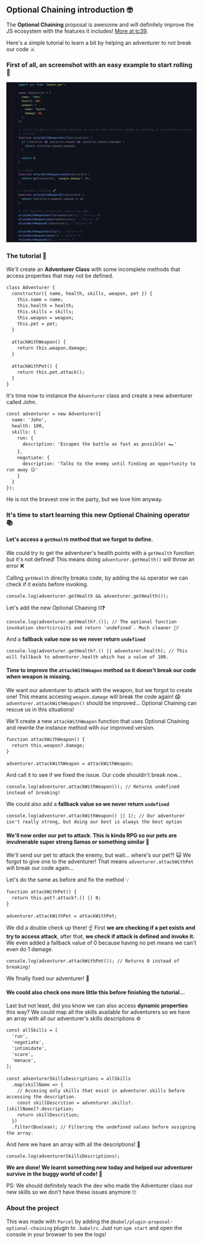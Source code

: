 ## Optional Chaining introduction 🤓

The **Optional Chaining** proposal is awesome and will definitely improve the JS ecosystem with the features it includes! [More at tc39](https://github.com/tc39/proposal-optional-chaining).

Here's a simple tutorial to learn a bit by helping an adventurer to not break our code ⚔️

### First of all, an screenshot with an easy example to start rolling 🎢

<p align="center">
  <img src="https://raw.githubusercontent.com/Ccastillo06/optional-chaining-example/master/assets/example.png" alt="Example screenshot" />
</p>

### The tutorial 📒

We'll create an **Adventurer Class** with some incomplete methods that access properties that may not be defined.

```
class Adventurer {
  constructor({ name, health, skills, weapon, pet }) {
    this.name = name;
    this.health = health;
    this.skills = skills;
    this.weapon = weapon;
    this.pet = pet;
  }

  attackWithWeapon() {
    return this.weapon.damage;
  }

  attackWithPet() {
    return this.pet.attack();
  }
}
```

It's time now to instance the `Adventurer` class and create a new adventurer called John.

```
const adventurer = new Adventurer({
  name: 'John',
  health: 100,
  skills: {
    run: {
      description: 'Escapes the battle as fast as possible! 🏎'
    },
    negotiate: {
      description: 'Talks to the enemy until finding an opportunity to run away 😑'
    }
  }
});
```

He is not the bravest one in the party, but we love him anyway.

### It's time to start learning this new Optional Chaining operator 📚

#### Let's access a `getHealth` method that we forgot to define.

We could try to get the adventurer's health points with a `getHealth` function but it's not defined!
This means doing `adventurer.getHealth()` will throw an error ❌

Calling `getHealth` direclty breaks code, by adding the `&&` operator we can check if it exists before invoking.

```
console.log(adventurer.getHealth && adventurer.getHealth());
```

Let's add the new Optional Chaining ⛓❓

```
console.log(adventurer.getHealth?.()); // The optional function invokation shortcircuits and return `undefined`. Much cleaner 🎊!
```

And a **fallback value now so we never return `undefined`**

```
console.log(adventurer.getHealth?.() || adventurer.health); // This will fallback to adventurer.health which has a value of 100.
```

#### Time to improve the `attackWithWeapon` method so it doesn't break our code when weapon is missing.

We want our adventurer to attack with the weapon, but we forgot to create one! This means accesing `weapon.damage` will break the code again! 😱
`adventurer.attackWithWeapon()` should be improved... Optional Chaining can rescue us in this situations!

We'll create a new `attackWithWeapon` function that uses Optional Chaining and rewrite the instance method with our improved version.

```
function attackWithWeapon() {
  return this.weapon?.damage;
}

adventurer.attackWithWeapon = attackWithWeapon;
```

And call it to see if we fixed the issue. Our code shouldn't break now...

```
console.log(adventurer.attackWithWeapon()); // Returns undefined instead of breaking!
```

We could also add a **fallback value so we never return `undefined`**

```
console.log(adventurer.attackWithWeapon() || 1); // Our adventurer isn't really strong, but doing our best is always the best option
```

#### We'll now order our pet to attack. This is kinda RPG so our pets are invulnerable super strong llamas or something similar 🦙

We'll send our pet to attack the enemy, but wait... where's our pet?! 🙀
We forgot to give one to the adventurer! That means `adventurer.attackWithPet` will break our code again...

Let's do the same as before and fix the method 💡

```
function attackWithPet() {
  return this.pet?.attack?.() || 0;
}

adventurer.attackWithPet = attackWithPet;
```

We did a double check up there! ☝️ First **we are checking if a pet exists and try to access attack**, after that, **we check if attack is defined and invoke it.**
We even added a fallback value of 0 because having no pet means we can't even do 1 damage.

```
console.log(adventurer.attackWithPet()); // Returns 0 instead of breaking!
```

We finally fixed our adventurer! 🎉

#### We could also check one more little this before finishing the tutorial...

Last but not least, did you know we can also access **dynamic properties** this way?
We could map all the skills available for adventurers so we have an array with all our adventurer's skills descriptions ⚙️

```
const allSkills = [
  'run',
  'negotiate',
  'intimidate',
  'scare',
  'menace',
];

const adventurerSkillsDescriptions = allSkills
  .map(skillName => {
    // Accesing only skills that exist in adventurer.skills before accessing the description.
    const skillDescrition = adventurer.skills?.[skillName]?.description;
    return skillDescrition;
  })
  .filter(Boolean); // Filtering the undefined values before assigning the array.
```

And here we have an array with all the descriptions! 🙌

```
console.log(adventurerSkillsDescriptions);
```

**We are done! We learnt something new today and helped our adventurer survive in the buggy world of code!** 🚀

PS: We should definitely teach the dev who made the Adventurer class our new skills so we don't have these issues anymore 🙄

### About the project

This was made with `Parcel` by adding the `@babel/plugin-proposal-optional-chaining` plugin to `.babelrc`.
Just run `npm start` and open the console in your browser to see the logs!
